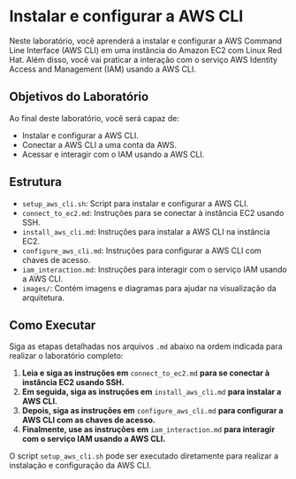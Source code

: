# Instalar e configurar a AWS CLI

Neste laboratório, você aprenderá a instalar e configurar a AWS Command Line Interface (AWS CLI) em uma instância do Amazon EC2 com Linux Red Hat. Além disso, você vai praticar a interação com o serviço AWS Identity Access and Management (IAM) usando a AWS CLI.

## Objetivos do Laboratório

Ao final deste laboratório, você será capaz de:
- Instalar e configurar a AWS CLI.
- Conectar a AWS CLI a uma conta da AWS.
- Acessar e interagir com o IAM usando a AWS CLI.

## Estrutura

- `setup_aws_cli.sh`: Script para instalar e configurar a AWS CLI.
- `connect_to_ec2.md`: Instruções para se conectar à instância EC2 usando SSH.
- `install_aws_cli.md`: Instruções para instalar a AWS CLI na instância EC2.
- `configure_aws_cli.md`: Instruções para configurar a AWS CLI com chaves de acesso.
- `iam_interaction.md`: Instruções para interagir com o serviço IAM usando a AWS CLI.
- `images/`: Contém imagens e diagramas para ajudar na visualização da arquitetura.

## Como Executar

Siga as etapas detalhadas nos arquivos `.md` abaixo na ordem indicada para realizar o laboratório completo:

1. **Leia e siga as instruções em** `connect_to_ec2.md` **para se conectar à instância EC2 usando SSH.**
2. **Em seguida, siga as instruções em** `install_aws_cli.md` **para instalar a AWS CLI.**
3. **Depois, siga as instruções em** `configure_aws_cli.md` **para configurar a AWS CLI com as chaves de acesso.**
4. **Finalmente, use as instruções em** `iam_interaction.md` **para interagir com o serviço IAM usando a AWS CLI.**

O script `setup_aws_cli.sh` pode ser executado diretamente para realizar a instalação e configuração da AWS CLI.
